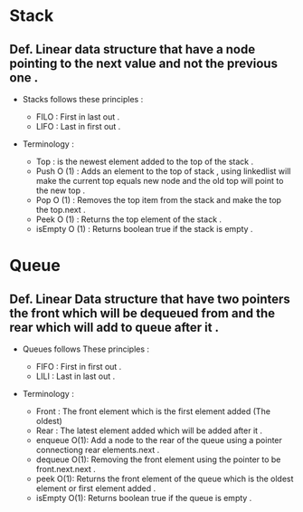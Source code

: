 # Stack 
## Def. Linear data structure that have a node pointing to the next value and not the previous one .
- Stacks follows these principles : 
    - FILO : First in last out .
    - LIFO : Last in first out .

- Terminology : 

    - Top : is the newest element added to the top of the stack .
    - Push O (1) : Adds an element to the top of stack , using linkedlist will make the current top equals new node and the old top will point to the new top .
    - Pop  O (1) : Removes the top item from the stack and make the top the top.next . 
    - Peek O (1) : Returns the top element of the stack .
    - isEmpty O (1) : Returns boolean true if the stack is empty .


# Queue
## Def. Linear Data structure that have two pointers the front which will be dequeued from and the rear which will add to queue after it .

- Queues follows These principles : 

    - FIFO : First in first out .
    - LILI : Last in last out .


- Terminology : 

    - Front : The front element which is the first element added (The oldest)
    - Rear : The latest element added which will be added after it .
    - enqueue O(1): Add a node to the rear of the queue using a pointer connectiong rear elements.next .
    - dequeue O(1): Removing the front element using the pointer to be front.next.next .
    - peek O(1): Returns the front element of the queue which is the oldest element or first element added .
    - isEmpty O(1): Returns boolean true if the queue is empty .